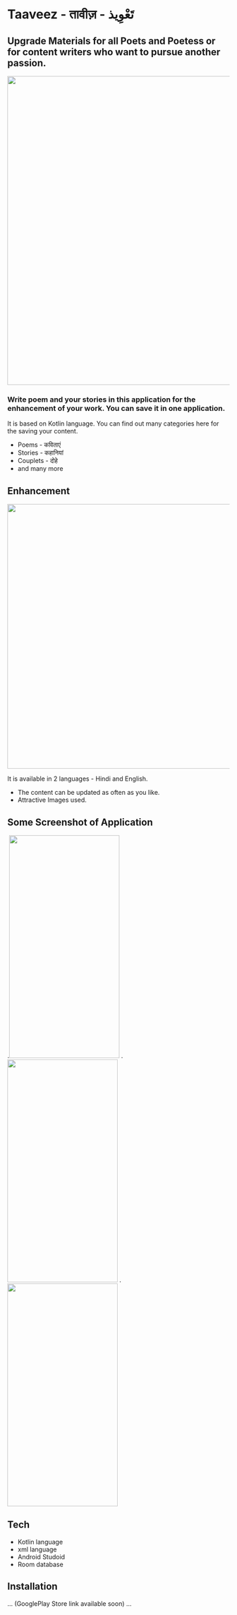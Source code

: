 # Taaveez - तावीज़ - تَعْوِیذ
 
## Upgrade Materials for all Poets and Poetess or for content writers who want to pursue another passion.

<img src ="https://user-images.githubusercontent.com/85965606/210629140-4479c8b7-cca8-42a0-88b6-33ec72b2e4be.png" width="700" heigth="600">




### Write poem and your stories in this application for the enhancement of your work. You can save it in one application.

It is based on Kotlin language. You can find out many categories here for the saving your content.
- Poems - कविताएं
- Stories - कहानियां
- Couplets - दोहे
- and many more

## Enhancement

<img src ="https://user-images.githubusercontent.com/85965606/210627863-5adeec15-ea0b-48d2-b7c8-7bb6cc8012c3.png" width="600" heigth="600">

It is available in 2 languages - Hindi and English.
- The content can be updated as often as you like.
- Attractive Images used.



## Some Screenshot of Application

.<img src= "https://user-images.githubusercontent.com/85965606/210632198-6166daec-286a-4dfa-b7ca-20194e550a94.png" width="250" height="505">
.<img src= "https://user-images.githubusercontent.com/85965606/210632141-966cdd86-429d-43bd-8cae-35672ca4cda9.png" width="250" height="505">
.<img src= "https://user-images.githubusercontent.com/85965606/210632093-87010c8a-f534-4bea-8652-0c3c0b21bdcf.png" width="250" height="505">

## Tech

- Kotlin language
- xml language
- Android Studoid
- Room database


## Installation
... (GooglePlay Store link available soon) ...






